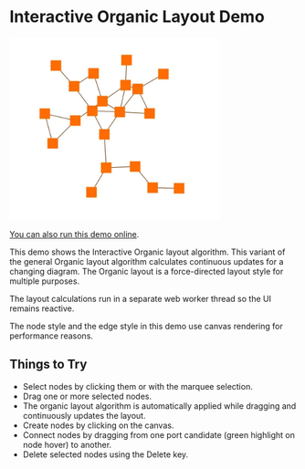 <!--
 //////////////////////////////////////////////////////////////////////////////
 // @license
 // This file is part of yFiles for HTML.
 // Use is subject to license terms.
 //
 // Copyright (c) by yWorks GmbH, Vor dem Kreuzberg 28,
 // 72070 Tuebingen, Germany. All rights reserved.
 //
 //////////////////////////////////////////////////////////////////////////////
-->
# Interactive Organic Layout Demo

<img src="../../../doc/demo-thumbnails/interactive-organic-layout.webp" alt="demo-thumbnail" height="320"/>

[You can also run this demo online](https://www.yfiles.com/demos/layout/interactiveorganic/).

This demo shows the Interactive Organic layout algorithm. This variant of the general Organic layout algorithm calculates continuous updates for a changing diagram. The Organic layout is a force-directed layout style for multiple purposes.

The layout calculations run in a separate web worker thread so the UI remains reactive.

The node style and the edge style in this demo use canvas rendering for performance reasons.

## Things to Try

- Select nodes by clicking them or with the marquee selection.
- Drag one or more selected nodes.
- The organic layout algorithm is automatically applied while dragging and continuously updates the layout.
- Create nodes by clicking on the canvas.
- Connect nodes by dragging from one port candidate (green highlight on node hover) to another.
- Delete selected nodes using the Delete key.
